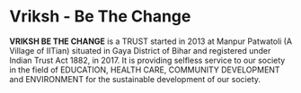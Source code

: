 # Vriksh - Be The Change

<strong>VRIKSH BE THE CHANGE</strong> is a TRUST started in 2013 at Manpur Patwatoli (A Village of IITian) situated in Gaya District of Bihar and registered under Indian Trust Act 1882, in 2017. It is providing selfless service to our society in the field of EDUCATION, HEALTH CARE, COMMUNITY DEVELOPMENT and ENVIRONMENT for the sustainable development of our society.